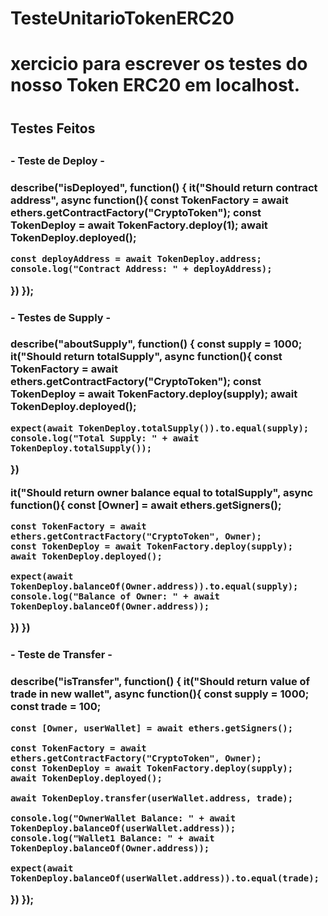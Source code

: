 # TesteUnitarioTokenERC20
 
 
 
 
<h1>xercicio para escrever os testes do nosso Token ERC20 em localhost.<h1>


<h2>Testes Feitos<h2>


<h3>- Teste de Deploy -<h3>
describe("isDeployed", function() {
  it("Should return contract address", async function(){
    const TokenFactory = await ethers.getContractFactory("CryptoToken");
    const TokenDeploy = await TokenFactory.deploy(1);
    await TokenDeploy.deployed();

    const deployAddress = await TokenDeploy.address;
    console.log("Contract Address: " + deployAddress);
  })
});


<h3>- Testes de Supply -<h3>
describe("aboutSupply", function() {
  const supply = 1000;
  it("Should return totalSupply", async function(){
    const TokenFactory = await ethers.getContractFactory("CryptoToken");
    const TokenDeploy = await TokenFactory.deploy(supply);
    await TokenDeploy.deployed();

    expect(await TokenDeploy.totalSupply()).to.equal(supply);
    console.log("Total Supply: " + await TokenDeploy.totalSupply());
  })

  it("Should return owner balance equal to totalSupply", async function(){
    const [Owner] = await ethers.getSigners();

    const TokenFactory = await ethers.getContractFactory("CryptoToken", Owner);
    const TokenDeploy = await TokenFactory.deploy(supply);
    await TokenDeploy.deployed();

    expect(await TokenDeploy.balanceOf(Owner.address)).to.equal(supply);
    console.log("Balance of Owner: " + await TokenDeploy.balanceOf(Owner.address));
  })
})

<h3>- Teste de Transfer -<h3>
describe("isTransfer", function() {
  it("Should return value of trade in new wallet", async function(){
    const supply = 1000;
    const trade = 100;
    
    const [Owner, userWallet] = await ethers.getSigners();
  
    const TokenFactory = await ethers.getContractFactory("CryptoToken", Owner);
    const TokenDeploy = await TokenFactory.deploy(supply);
    await TokenDeploy.deployed();

    await TokenDeploy.transfer(userWallet.address, trade);

    console.log("OwnerWallet Balance: " + await TokenDeploy.balanceOf(userWallet.address));
    console.log("Wallet1 Balance: " + await TokenDeploy.balanceOf(Owner.address));
   
    expect(await TokenDeploy.balanceOf(userWallet.address)).to.equal(trade);

  })
});

